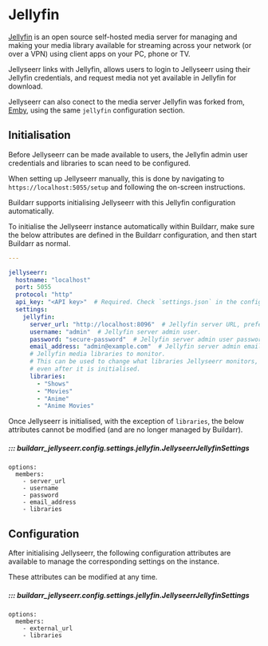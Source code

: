# Jellyfin

[Jellyfin](https://jellyfin.org) is an open source self-hosted media server for managing and making your media library available for streaming across your network (or over a VPN) using client apps on your PC, phone or TV.

Jellyseerr links with Jellyfin, allows users to login to Jellyseerr using their Jellyfin credentials, and request media not yet available in Jellyfin for download.

Jellyseerr can also conect to the media server Jellyfin was forked from, [Emby](https://emby.media), using the same `jellyfin` configuration section.

## Initialisation

Before Jellyseerr can be made available to users, the Jellyfin admin user credentials and libraries to scan need to be configured.

When setting up Jellyseerr manually, this is done by navigating to `https://localhost:5055/setup` and following the on-screen instructions.

Buildarr supports initialising Jellyseerr with this Jellyfin configuration automatically.

To initialise the Jellyseerr instance automatically within Buildarr, make sure the below attributes are defined in the Buildarr configuration, and then start Buildarr as normal.

```yaml
---

jellyseerr:
  hostname: "localhost"
  port: 5055
  protocol: "http"
  api_key: "<API key>"  # Required. Check `settings.json` in the config volume to get the value.
  settings:
    jellyfin:
      server_url: "http://localhost:8096"  # Jellyfin server URL, preferably direct (no proxy).
      username: "admin"  # Jellyfin server admin user.
      password: "secure-password"  # Jellyfin server admin user password.
      email_address: "admin@example.com"  # Jellyfin server admin email address.
      # Jellyfin media libraries to monitor.
      # This can be used to change what libraries Jellyseerr monitors,
      # even after it is initialised.
      libraries:
        - "Shows"
        - "Movies"
        - "Anime"
        - "Anime Movies"
```

Once Jellyseerr is initialised, with the exception of `libraries`, the below attributes cannot be modified (and are no longer managed by Buildarr).

##### ::: buildarr_jellyseerr.config.settings.jellyfin.JellyseerrJellyfinSettings
    options:
      members:
        - server_url
        - username
        - password
        - email_address
        - libraries

## Configuration

After initialising Jellyseerr, the following configuration attributes are available to manage the corresponding settings on the instance.

These attributes can be modified at any time.

##### ::: buildarr_jellyseerr.config.settings.jellyfin.JellyseerrJellyfinSettings
    options:
      members:
        - external_url
        - libraries
